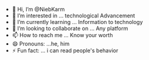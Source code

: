 - 👋 Hi, I’m @NiebKarm
- 👀 I’m interested in ... technological Advancement
- 🌱 I’m currently learning ... Information to technology
- 💞️ I’m looking to collaborate on ... Any platform
- 📫 How to reach me ... Know your worth
- 😄 Pronouns: ...he, him
- ⚡ Fun fact: ... i can read people's behavior

<!---
NiebKarm/NiebKarm is a ✨ special ✨ repository because its `README.md` (this file) appears on your GitHub profile.
You can click the Preview link to take a look at your changes.
--->
